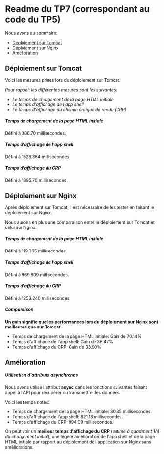 # Readme du TP7 (correspondant au code du TP5)

Nous avons au sommaire:
- [Déploiement sur Tomcat](#déploiement-sur-tomcat)
- [Déploiement sur Nginx](#déploiement-sur-nginx)
- [Amélioration](#amélioration)


## Déploiement sur Tomcat

Voici les mesures prises lors du déploiement sur Tomcat.

*Pour rappel: les différentes mesures sont les suivantes:*
- *Le temps de chargement de la page HTML initiale*
- *Le temps d'affichage de l'app shell*
- *Le temps d'affichage du chemin critique de rendu (CRP)*

##### Temps de chargement de la page HTML initiale

Défini à 386.70 millisecondes.

##### Temps d'affichage de l'app shell

Défini à 1526.364 millisecondes.

##### Temps d'affichage du CRP

Défini à 1895.70 millisecondes.


## Déploiement sur Nginx

Après déploiement sur Tomcat, il est nécessaire de les tester en faisant le déploiement sur Nginx.

Nous aurons en plus une comparaison entre le déploiement sur Tomcat et celui sur Nginx.

##### Temps de chargement de la page HTML initiale

Défini à 119.365 millisecondes.

##### Temps d'affichage de l'app shell

Défini à 969.609 millisecondes.

##### Temps d'affichage du CRP

Défini à 1253.240 millisecondes.

##### Comparaison

**Un gain signifie que les performances lors du déploiement sur Nginx sont meilleures que sur Tomcat.**

- Temps de chargement de la page HTML initiale: Gain de 70.14%
- Temps d'affichage de l'app shell: Gain de 36.47%
- Temps d'affichage du CRP: Gain de 33.90%

## Amélioration

##### Utilisation d'attributs asynchrones

Nous avons utilisé l'attribut **async** dans les fonctions suivantes faisant appel à l'API pour récupérer ou transmettre des données.

Voici les temps notés:
- Temps de chargement de la page HTML initiale: 80.35 millisecondes.
- Temps d'affichage de l'app shell: 821.18 millisecondes.
- Temps d'affichage du CRP: 994.09 millisecondes.

On peut voir un **meilleur temps d'affichage du CRP** (*estimé à quasiment 1/4 du chargement initial*), une légère amélioration de l'app shell et de la page HTML initiale par rapport au déploiement de l'application sur Nginx sans améliorations.
